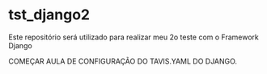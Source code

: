 # tst_django2
Este repositório será utilizado para realizar meu 2o teste com o Framework Django


COMEÇAR AULA DE CONFIGURAÇÃO DO TAVIS.YAML DO DJANGO.
